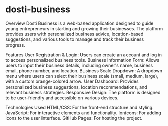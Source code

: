 # dosti-business
Overview
Dosti Business is a web-based application designed to guide young entrepreneurs in starting and growing their businesses. The platform provides users with personalized business advice, location-based suggestions, and various tools to manage and track their business progress.

Features
User Registration & Login: Users can create an account and log in to access personalized business tools.
Business Information Form: Allows users to input their business details, including owner's name, business email, phone number, and location.
Business Scale Dropdown: A dropdown menu where users can select their business scale (small, medium, large), with a custom orange-colored arrow.
User Dashboard: Provides personalized business suggestions, location recommendations, and relevant business strategies.
Responsive Design: The platform is designed to be user-friendly and accessible on various devices.

Technologies Used
HTML/CSS: For the front-end structure and styling.
JavaScript: For interactive elements and functionality.
Ionicons: For adding icons to the user interface.
GitHub Pages: For hosting the project.
